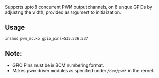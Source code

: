 Supports upto 8 concurrent PWM output channels, on 8 unique GPIOs by adjusting the width, provided as argument to initialization.

## Usage
```bash
insmod pwm_mc.ko gpio_pins=535,536,537
```

## Note:
 - GPIO Pins must be in BCM numbering format.
 - Makes pwm driver modules as specified under `/dev/pwm*` in the kernel.